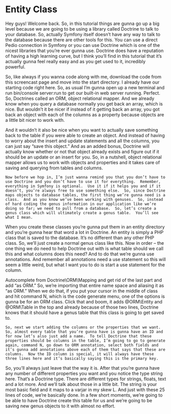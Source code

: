 # Entity Class

Hey guys!  Welcome back.  So, in this tutorial things are gunna go up a big level because we are going to be using a library called Doctrine to talk to your database. So, actually Symfony itself doesn’t have any way to talk to the database because there are other tools for this.  You can use a direct Pedio connection in Symfony or you can use Doctrine which is one of the nicest libraries that you’re ever gunna use.  Doctrine does have a reputation of having a high learning curve, but I think you’ll find in this tutorial that it’s actually gunna feel really easy and as you get used to it, incredibly powerful.  

So, like always if you wanna code along with me, download the code from this screencast page and move into the start directory.  I already have our starting code right here.  So, as usual I’m gunna open up a new terminal and run bin/console server:run to get our built-in web server running.  Perfect.  So, Doctrines called an ORM, object relational mapper.  And we already know when you query a database normally you get back an array, which is nice.  But wouldn’t it be nicer if instead of it getting back an array, you got back an object with each of the columns as a property because objects are a little bit nicer to work with.  

And it wouldn’t it also be nice when you want to actually save something back to the table if you were able to create an object.  And instead of having to worry about the insert and update statements and all the columns, you can just say “save this object.”  And as an added bonus, Doctrine will actually know whether or not that object already exists and figure out if it should be an update or an insert for you.  So, in a nutshell, object relational mapper allows us to work with objects and properties and it takes care of saving and querying from tables and columns.

	Now before we hop in, I’m just wanna remind you that you don’t have to use Doctrine and you don’t have to use it for everything.  Remember, everything in Symfony is optional.  Use it if it helps you and if it doesn’t, you’re always free to use something else.  So, since Doctrine maps objects to database tables, the first thing we’re gunna need is a class.  And as you know we’ve been working with genuses.  So, instead of hard coding the genus information in our application like we’re doing so far; we need to pull from a database.  So, let’s create a genus class which will ultimately create a genus table.  You’ll see what I mean.  

When you create these classes you’re gunna put them in an entity directory and you’re gunna hear that word a lot in Doctrine.  An entity is simply a PHP class that is saved to the database.  It’s no different than any other PHP class.  So, we’ll just create a normal genus class like this.  Now in order – the one thing we do need to help Doctrine out with is what table should we call this and what columns does this need?  And to do that we’re gunna use annotations.  And remember all annotations need a use statement so this will seem a little weird, but what I want you to do is start a use statement for the column.  

Autocomplete from Doctrine\ORM\Mapping and get rid of the last part and add “as ORM.”  So, we’re importing that entire name space and aliasing it as “as ORM.”  When we do that, if you put your cursor in the middle of class and hit command N, which is the code generate menu, one of the options is gunna be for an ORM class.  Click that and boom, it adds @ORM\Entity and @ORM\Table in the top and already because of those two lines, Doctrine knows that it should have a genus table that this class is going to get saved to.

	So, next we start adding the columns or the properties that we want.  So, almost every table that you’re gunna have is gunna have an ID and for now let’s also just add a name.  To tell Doctrine that these properties should be columns in the table, I’m going to go to generate again, command N, go down to ORM annotation, select both fields and it’s gunna add annotations above each of them that says that these are columns.  Now the ID column is special, it will always have these three lines here and it’s basically saying this is the primary key.  

So, you’ll always just leave that the way it is.  After that you’re gunna have any number of different properties you want and you notice the type string here.  That’s a Doctrine type.  There are different types for strings, floats, text and a lot more.  And we’ll talk about those in a little bit.  The string is your most basic field and it maps to a varjar in my skew L.  And just with these 25 lines of code, we’re basically done.  In a few short moments, we’re going to be able to have Doctrine create this table for us and we’re going to be saving new genus objects to it with almost no effort.
